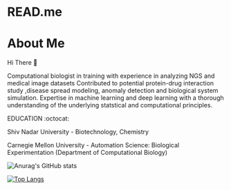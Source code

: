 # READ.me


# About Me

Hi There :wave:

Computational biologist in training with experience in analyzing NGS and medical image datasets
Contributed to potential protein-drug interaction study ,disease spread modeling, anomaly detection and biological system simulation.
Expertise in machine learning and deep learning with a thorough understanding of the underlying statstical and computational principles.

EDUCATION :octocat:


Shiv Nadar University - Biotechnology, Chemistry

Carnegie Mellon University - Automation Science: Biological Experimentation (Department of Computational Biology)


![Anurag's GitHub stats](https://github-readme-stats.vercel.app/api?username=PriyamvadaKumar&count_private=true)

[![Top Langs](https://github-readme-stats.vercel.app/api/top-langs/?username=PriyamvadaKumar)](https://github.com/anuraghazra/github-readme-stats)
